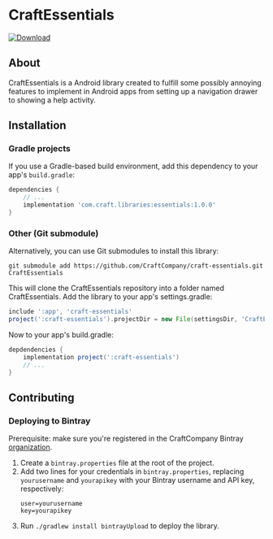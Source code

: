 # CraftEssentials
[ ![Download](https://api.bintray.com/packages/craftco/libaries/craft-essentials/images/download.svg) ](https://bintray.com/craftco/libaries/craft-essentials/_latestVersion)
## About
CraftEssentials is a Android library created to fulfill some 
possibly annoying features to implement in Android apps from setting up a 
navigation drawer to showing a help activity.

## Installation
### Gradle projects
If you use a Gradle-based build environment, add this dependency to your app's
`build.gradle`:
```groovy
dependencies {
    // ...
    implementation 'com.craft.libraries:essentials:1.0.0'
}
```

### Other (Git submodule)
Alternatively, you can use Git submodules to install this library:

```shell
git submodule add https://github.com/CraftCompany/craft-essentials.git CraftEssentials
```

This will clone the CraftEssentials repository into a folder named 
CraftEssentials. Add the library to your app's settings.gradle:
```groovy
include ':app', 'craft-essentials'
project(':craft-essentials').projectDir = new File(settingsDir, 'CraftEssentials/library')
```

Now to your app's build.gradle:
```groovy
depdendencies {
    implementation project(':craft-essentials')
    // ...
}
```

## Contributing
### Deploying to Bintray
Prerequisite: make sure you're registered in the CraftCompany Bintray 
[organization](https://bintray.com/craftco).
1) Create a `bintray.properties` file at the root of the project.
2) Add two lines for your credentials in `bintray.properties`, replacing
   `yourusername` and `yourapikey` with your Bintray username and API key,
   respectively:
    ```properties
    user=yourusername
    key=yourapikey
    ```
3) Run `./gradlew install bintrayUpload` to deploy the library.